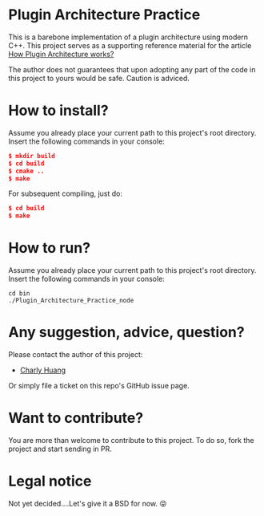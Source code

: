 # Plugin Architecture Practice

This is a barebone implementation of a plugin architecture using modern C++. 
This project serves as a supporting reference material for the article [How Plugin Architecture works?](https://megacephalo.github.io/megacephalo_tech_blog/2023-07-01-plugin-architecture)

The author does not guarantees that upon adopting any part of the code in this project to yours would be safe. Caution is adviced.

# How to install?

Assume you already place your current path to this project's root directory. Insert the following commands in your console:

```cmake
$ mkdir build
$ cd build
$ cmake ..
$ make 
```

For subsequent compiling, just do:

```cmake
$ cd build
$ make
```

# How to run?

Assume you already place your current path to this project's root directory. Insert the following commands in your console:

```camke
cd bin
./Plugin_Architecture_Practice_node
```

# Any suggestion, advice, question?

Please contact the author of this project:

- [Charly Huang](mailto:charly.charlongo@gmail.com)

Or simply file a ticket on this repo's GitHub issue page.

# Want to contribute?

You are more than welcome to contribute to this project. To do so, fork the project and start sending in PR.


# Legal notice

Not yet decided....Let's give it a BSD for now. :stuck_out_tongue_closed_eyes: